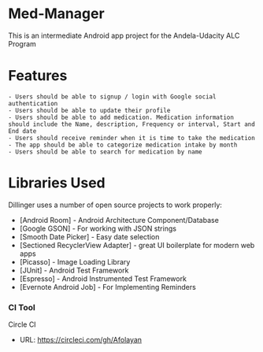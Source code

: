 # Med-Manager

This is an intermediate Android app project for the Andela-Udacity ALC Program
# Features

    - Users should be able to signup / login with Google social authentication
    - Users should be able to update their profile
    - Users should be able to add medication. Medication information should include the Name, description, Frequency or interval, Start and End date
    - Users should receive reminder when it is time to take the medication
    - The app should be able to categorize medication intake by month
    - Users should be able to search for medication by name

# Libraries Used

Dillinger uses a number of open source projects to work properly:

* [Android Room] - Android Architecture Component/Database
* [Google GSON] - For working with JSON strings
* [Smooth Date Picker] - Easy date selection
* [Sectioned RecyclerView Adapter] - great UI boilerplate for modern web apps
* [Picasso] - Image Loading Library
* [JUnit] - Android Test Framework
* [Espresso] - Android Instrumented Test Framework
* [Evernote Android Job] - For Implementing Reminders

### CI Tool

Circle CI

* URL: https://circleci.com/gh/Afolayan

